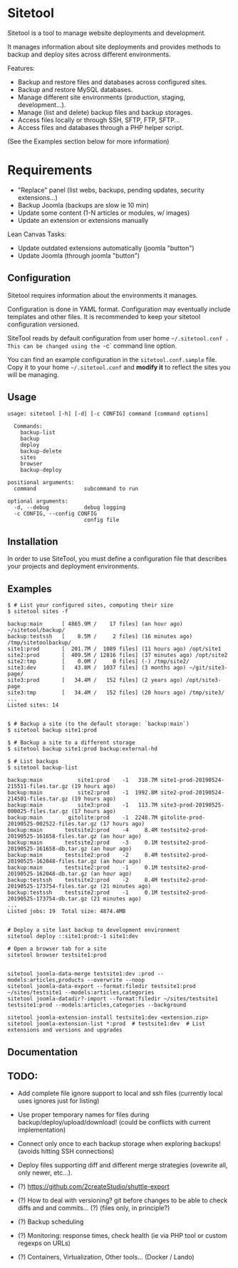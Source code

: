 # Sitetool

Sitetool is a tool to manage website deployments and development.

It manages information about site deployments and provides
methods to backup and deploy sites across different environments.

Features:

- Backup and restore files and databases across configured sites.
- Backup and restore MySQL databases.
- Manage different site environments (production, staging, development...).
- Manage (list and delete) backup files and backup storages.
- Access files locally or through SSH, SFTP, FTP, SFTP...
- Access files and databases through a PHP helper script.

(See the Examples section below for more information)


# Requirements

- "Replace" panel (list webs, backups, pending updates, security extensions...)
- Backup Joomla (backups are slow ie 10 min)
- Update some content (1-N articles or modules, w/ images)
- Update an extension or extensions manually

Lean Canvas Tasks:

- Update outdated extensions automatically (joomla "button")
- Update Joomla (through joomla "button")


## Configuration

Sitetool requires information about the environments it manages.

Configuration is done in YAML format. Configuration may eventually
include templates and other files. It is recommended to keep
your sitetool configuration versioned.

SiteTool reads by default configuration from user home `~/.sitetool.conf . This
can be changed using the `-c` command line option.

You can find an example configuration in the `sitetool.conf.sample` file.
Copy it to your home `~/.sitetool.conf` and **modify it** to reflect the
sites you will be managing.


## Usage

    usage: sitetool [-h] [-d] [-c CONFIG] command [command options]

      Commands:
        backup-list
        backup
        deploy
        backup-delete
        sites
        browser
        backup-deploy

    positional arguments:
      command               subcommand to run

    optional arguments:
      -d, --debug           debug logging
      -c CONFIG, --config CONFIG
                            config file


## Installation

In order to use SiteTool, you must define a configuration file that describes
your projects and deployment environments.


## Examples

    $ # List your configured sites, computing their size
    $ sitetool sites -f

    backup:main      [ 4865.9M /    17 files] (an hour ago) ~/sitetool/backup/
    backup:testssh   [    8.5M /     2 files] (16 minutes ago) /tmp/sitetoolbackup/
    site1:prod       [  201.7M /  1089 files] (11 hours ago) /opt/site1
    site2:prod       [  409.5M / 12816 files] (37 minutes ago) /opt/site2
    site2:tmp        [    0.0M /     0 files] (-) /tmp/site2/
    site3:dev        [   43.8M /  1037 files] (3 months ago) ~/git/site3-page/
    site3:prod       [   34.4M /   152 files] (2 years ago) /opt/site3-page
    site3:tmp        [   34.4M /   152 files] (20 hours ago) /tmp/site3/
    ...
    Listed sites: 14


    $ # Backup a site (to the default storage: `backup:main`)
    $ sitetool backup site1:prod

    $ # Backup a site to a different storage
    $ sitetool backup site1:prod backup:external-hd

    $ # List backups
    $ sitetool backup-list

    backup:main           site1:prod    -1   318.7M site1-prod-20190524-215511-files.tar.gz (19 hours ago)
    backup:main           site2:prod    -1  1992.8M site2-prod-20190524-214501-files.tar.gz (19 hours ago)
    backup:main           site3:prod    -1   113.7M site3-prod-20190525-000025-files.tar.gz (17 hours ago)
    backup:main        gitolite:prod    -1  2248.7M gitolite-prod-20190525-002522-files.tar.gz (17 hours ago)
    backup:main       testsite2:prod    -4     8.4M testsite2-prod-20190525-161658-files.tar.gz (an hour ago)
    backup:main       testsite2:prod    -3     0.1M testsite2-prod-20190525-161658-db.tar.gz (an hour ago)
    backup:main       testsite2:prod    -2     8.4M testsite2-prod-20190525-162048-files.tar.gz (an hour ago)
    backup:main       testsite2:prod    -1     0.1M testsite2-prod-20190525-162048-db.tar.gz (an hour ago)
    backup:testssh    testsite2:prod    -2     8.4M testsite2-prod-20190525-173754-files.tar.gz (21 minutes ago)
    backup:testssh    testsite2:prod    -1     0.1M testsite2-prod-20190525-173754-db.tar.gz (21 minutes ago)
    ...
    Listed jobs: 19  Total size: 4874.4MB


    # Deploy a site last backup to development environment
    sitetool deploy ::site1:prod:-1 site1:dev

    # Open a browser tab for a site
    sitetool browser testsite1:prod


    sitetool joomla-data-merge testsite1:dev :prod --models:articles,products --overwrite --noop
    sitetool joomla-data-export --format:filedir testsite1:prod ~/sites/testsite1 --models:articles,categories
    sitetool joomla-datadir?-import --format:filedir ~/sites/testsite1 testsite1:prod --models:articles,categories --background

    sitetool joomla-extension-install testsite1:dev <extension.zip>
    sitetool joomla-extension-list *:prod  # testsite1:dev  # List extensions and versions and upgrades


## Documentation


## TODO:

- Add complete file ignore support to local and ssh files (currently local uses ignores just for listing)
- Use proper temporary names for files during backup/deploy/upload/download! (could be conflicts with current implementation)
- Connect only once to each backup storage when exploring backups! (avoids hitting SSH connections)

- Deploy files supporting diff and different merge strategies (ovewrite all, only newer, etc...).

- (?) https://github.com/2createStudio/shuttle-export
- (?) How to deal with versioning? git before changes to be able to check diffs and and commits... (?) (files only, in principle?)

- (?) Backup scheduling
- (?) Monitoring: response times, check health (ie via PHP tool or custom regexps on URLs)
- (?) Containers, Virtualization, Other tools... (Docker / Lando)

